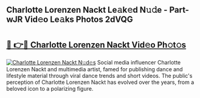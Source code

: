 ## Charlotte Lorenzen Nackt Le𝚊k𝚎d N𝚞𝚍e - Part-wJR Vid𝚎o Le𝚊ks Photos 2dVQG

# <h2><a href="http://fb84d3.evod.top/?m=Charlotte+Lorenzen+Nackt">🔗 👉🔴 Charlotte Lorenzen Nackt Vid𝚎o Ph𝚘t𝚘s</a></h2>

[![Charlotte Lorenzen Nackt N𝚞d𝚎s](https://i.imgur.com/8V9OHl7.gif)](http://fb84d3.evod.top/?m=Charlotte+Lorenzen+Nackt)
Social media influencer Charlotte Lorenzen Nackt and multimedia artist, famed for publishing dance and lifestyle material through viral dance trends and short videos. The public's perception of Charlotte Lorenzen Nackt has evolved over the years, from a beloved icon to a polarizing figure. 
